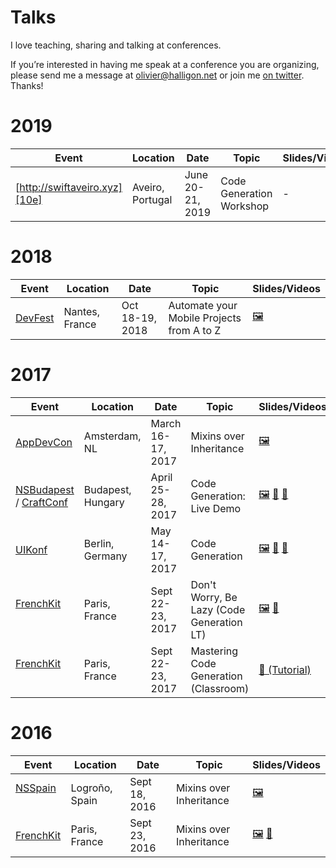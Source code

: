 # Talks

I love teaching, sharing and talking at conferences.

If you’re interested in having me speak at a conference you are organizing, please send me a message at <olivier@halligon.net> or join me [on twitter](https://twitter.com/aligatr). Thanks!

# 2019

| Event                              | Location          | Date              | Topic                       | Slides/Videos     |
|------------------------------------|-------------------|-------------------|-----------------------------|-------------------|
| [http://swiftaveiro.xyz][10e]                      | Aveiro, Portugal    | June 20-21, 2019   | Code Generation Workshop | - |

# 2018

| Event                              | Location          | Date              | Topic                       | Slides/Videos     |
|------------------------------------|-------------------|-------------------|-----------------------------|-------------------|
| [DevFest][9e]                      | Nantes, France    | Oct 18-19, 2018   | Automate your Mobile Projects from A to Z | [🖼][9s] |

# 2017

| Event                              | Location          | Date              | Topic                       | Slides/Videos     |
|------------------------------------|-------------------|-------------------|-----------------------------|-------------------|
| [AppDevCon][3e]                    | Amsterdam, NL     | March 16-17, 2017 | Mixins over Inheritance     | [🖼][3s]          |
| [NSBudapest][4e] / [CraftConf][4f] | Budapest, Hungary | April 25-28, 2017 | Code Generation: Live Demo  | [🖼][4s] [🎥][4v] [📑][4c] |
| [UIKonf][5e]                       | Berlin, Germany   | May 14-17, 2017   | Code Generation             | [🖼][5s] [🎥][5v] [📑][5c] |
| [FrenchKit][2e]                    | Paris, France     | Sept 22-23, 2017  | Don't Worry, Be Lazy (Code Generation LT)   | [🖼][6s] [🎥][6v] |
| [FrenchKit][2e]                    | Paris, France     | Sept 22-23, 2017  | Mastering Code Generation (Classroom) | [📑 (Tutorial)][7c] |

# 2016

| Event                              | Location          | Date              | Topic                       | Slides/Videos     |
|------------------------------------|-------------------|-------------------|-----------------------------|-------------------|
| [NSSpain][1e]                      | Logroño, Spain    | Sept 18, 2016     | Mixins over Inheritance     | [🖼][1s]          |
| [FrenchKit][2e]                    | Paris, France     | Sept 23, 2016     | Mixins over Inheritance     | [🖼][2s] [🎥][2v] |


[1e]: http://2016.nsspain.com
[1s]: https://speakerdeck.com/alisoftware/mixins-over-inheritance

[2e]: http://frenchkit.fr
[2s]: https://speakerdeck.com/alisoftware/mixins-over-inheritance-frenchkit-16
[2v]: https://youtu.be/BSn4jlunn4I

[3e]: http://appdevcon.nl
[3s]: https://speakerdeck.com/alisoftware/mixins-over-inheritance-appdevcon-17

[4e]: https://www.meetup.com/NSBudapest/events/238405994/
[4f]: https://craft-conf.com
[4s]: https://speakerdeck.com/alisoftware/code-generation-in-swift-live-demo-nsbudapest-04-dot-2017
[4v]: http://www.ustream.tv/recorded/103135632
[4c]: https://github.com/AliSoftware/CodeGenDemo

[5e]: http://www.uikonf.com
[5s]: https://speakerdeck.com/alisoftware/code-generation-in-swift-uikonf-17
[5c]: https://gist.github.com/AliSoftware/c2e1bf8c7fb0f5e742609c9516780123
[5v]: https://youtu.be/x_viZfIe8tY

[6s]: https://speakerdeck.com/alisoftware/dont-worry-be-lazy-swiftgen-sourcery-and-gyro
[6v]: https://youtu.be/3i1k6H2jzVQ

[7c]: https://github.com/FrenchKit/Mastering-code-generation-Classroom

[8e]: http://appsconf.ru/2018

[9e]: https://devfest2018-site.firebaseapp.com
[9s]: https://speakerdeck.com/alisoftware/automate-your-mobile-projects-from-a-to-z

[10e]: http://swiftaveiro.xyz

